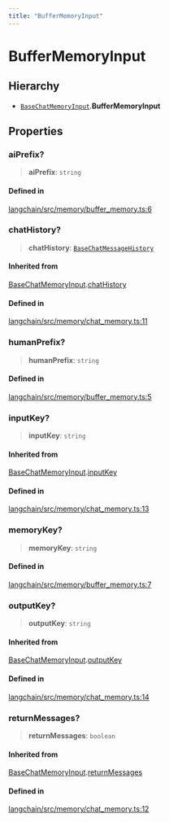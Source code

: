 ```yaml
---
title: "BufferMemoryInput"
---
```


# BufferMemoryInput

## Hierarchy

- [`BaseChatMemoryInput`](BaseChatMemoryInput.md).**BufferMemoryInput**

## Properties

### aiPrefix?

> **aiPrefix**: `string`

#### Defined in

[langchain/src/memory/buffer_memory.ts:6](https://github.com/hwchase17/langchainjs/blob/ddf2996/langchain/src/memory/buffer_memory.ts#L6)

### chatHistory?

> **chatHistory**: [`BaseChatMessageHistory`](../../schema/classes/BaseChatMessageHistory.md)

#### Inherited from

[BaseChatMemoryInput](BaseChatMemoryInput.md).[chatHistory](BaseChatMemoryInput.md#chathistory)

#### Defined in

[langchain/src/memory/chat_memory.ts:11](https://github.com/hwchase17/langchainjs/blob/ddf2996/langchain/src/memory/chat_memory.ts#L11)

### humanPrefix?

> **humanPrefix**: `string`

#### Defined in

[langchain/src/memory/buffer_memory.ts:5](https://github.com/hwchase17/langchainjs/blob/ddf2996/langchain/src/memory/buffer_memory.ts#L5)

### inputKey?

> **inputKey**: `string`

#### Inherited from

[BaseChatMemoryInput](BaseChatMemoryInput.md).[inputKey](BaseChatMemoryInput.md#inputkey)

#### Defined in

[langchain/src/memory/chat_memory.ts:13](https://github.com/hwchase17/langchainjs/blob/ddf2996/langchain/src/memory/chat_memory.ts#L13)

### memoryKey?

> **memoryKey**: `string`

#### Defined in

[langchain/src/memory/buffer_memory.ts:7](https://github.com/hwchase17/langchainjs/blob/ddf2996/langchain/src/memory/buffer_memory.ts#L7)

### outputKey?

> **outputKey**: `string`

#### Inherited from

[BaseChatMemoryInput](BaseChatMemoryInput.md).[outputKey](BaseChatMemoryInput.md#outputkey)

#### Defined in

[langchain/src/memory/chat_memory.ts:14](https://github.com/hwchase17/langchainjs/blob/ddf2996/langchain/src/memory/chat_memory.ts#L14)

### returnMessages?

> **returnMessages**: `boolean`

#### Inherited from

[BaseChatMemoryInput](BaseChatMemoryInput.md).[returnMessages](BaseChatMemoryInput.md#returnmessages)

#### Defined in

[langchain/src/memory/chat_memory.ts:12](https://github.com/hwchase17/langchainjs/blob/ddf2996/langchain/src/memory/chat_memory.ts#L12)
